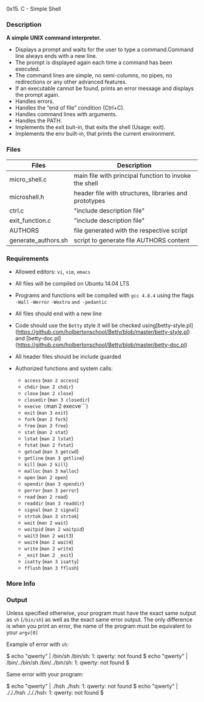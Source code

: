 0x15. C - Simple Shell

### Description
**A simple UNIX command interpreter.**
* Displays a prompt and waits for the user to type a command.Command line always
  ends with a new line.
* The prompt is displayed again each time a command has been executed.
* The command lines are simple, no semi-columns, no pipes, no redirections or
  any other advanced features.
* If an executable cannot be found, prints an error message and displays the
  prompt again.
* Handles errors.
* Handles the “end of file” condition (Ctrl+C).
* Handles command lines with arguments.
* Handles the PATH.
* Implements the exit buit-in, that exits the shell (Usage: exit).
* Implements the env built-in, that prints the current environment.

### Files

|   **Files**   |   **Description**   |
| -------------- | --------------------- |
| micro_shell.c | main file with principal function to invoke the shell |
| microshell.h | header file with structures, libraries and prototypes|
| ctrl.c | "include description file" |
| exit_function.c | "include description file" |
| AUTHORS | file generated with the respective script |
| generate_authors.sh | script to generate file AUTHORS content |


### Requirements
* Allowed editors: ```vi```, ```vim```, ```emacs```
* All files will be compiled on Ubuntu 14.04 LTS
* Programs and functions will be compiled with ```gcc 4.8.4``` using the flags
  ```-Wall``` ```-Werror``` ```-Wextra``` ```and -pedantic```
* All files should end with a new line
* Code should use the ```Betty``` style it will be checked using[betty-style.pl]
  (https://github.com/holbertonschool/Betty/blob/master/betty-style.pl)
  and [betty-doc.pl]
  (https://github.com/holbertonschool/Betty/blob/master/betty-doc.pl)
* All header files should be include guarded
* Authorized functions and system calls:

  * ```access``` (```man 2 access```)
  * ```chdir``` (```man 2 chdir```)
  * ```close``` (```man 2 close```)
  * ```closedir``` (```man 3 closedir```)
  * ```execve (```man 2 execve```)
  * ```exit``` (```man 3 exit```)
  * ```fork``` (```man 2 fork```)
  * ```free``` (```man 3 free```)
  * ```stat``` (```man 2 stat```)
  * ```lstat``` (```man 2 lstat```)
  * ```fstat``` (```man 2 fstat```)
  * ```getcwd``` (```man 3 getcwd```)
  * ```getline``` (```man 3 getline```)
  * ```kill``` (```man 2 kill```)
  * ```malloc``` (```man 3 malloc```)
  * ```open``` (```man 2 open```)
  * ```opendir``` (```man 3 opendir```)
  * ```perror``` (```man 3 perror```)
  * ```read``` (```man 2 read```)
  * ```readdir``` (```man 3 readdir```)
  * ```signal``` (```man 2 signal```)
  * ```strtok``` (```man 3 strtok```)
  * ```wait``` (```man 2 wait```)
  * ```waitpid``` (```man 2 waitpid```)
  * ```wait3``` (```man 2 wait3```)
  * ```wait4``` (```man 2 wait4```)
  * ```write``` (```man 2 write```)
  * ```_exit``` (```man 2 _exit```)
  * ```isatty``` (```man 3 isatty```)
  * ```fflush``` (```man 3 fflush```)


### More Info
### Output
Unless specified otherwise, your program must have the exact same output
as ```sh``` (```/bin/sh```) as well as the exact same error output.
The only difference is when you print an error, the name of the program must be
equivalent to your ```argv[0]```

Example of error with ```sh```:

$ echo "qwerty" | /bin/sh
/bin/sh: 1: qwerty: not found
$ echo "qwerty" | /bin/../bin/sh
/bin/../bin/sh: 1: qwerty: not found
$

Same error with your program:

$ echo "qwerty" | ./hsh
./hsh: 1: qwerty: not found
$ echo "qwerty" | ./././hsh
./././hsh: 1: qwerty: not found
$